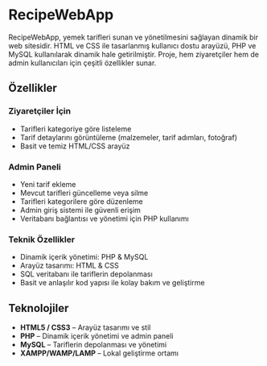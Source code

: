 # RecipeWebApp

RecipeWebApp, yemek tarifleri sunan ve yönetilmesini sağlayan dinamik bir web sitesidir. HTML ve CSS ile tasarlanmış kullanıcı dostu arayüzü, PHP ve MySQL kullanılarak dinamik hale getirilmiştir. Proje, hem ziyaretçiler hem de admin kullanıcıları için çeşitli özellikler sunar.

## Özellikler

### Ziyaretçiler İçin
- Tarifleri kategoriye göre listeleme
- Tarif detaylarını görüntüleme (malzemeler, tarif adımları, fotoğraf)
- Basit ve temiz HTML/CSS arayüz

### Admin Paneli
- Yeni tarif ekleme
- Mevcut tarifleri güncelleme veya silme
- Tarifleri kategorilere göre düzenleme
- Admin giriş sistemi ile güvenli erişim
- Veritabanı bağlantısı ve yönetimi için PHP kullanımı

### Teknik Özellikler
- Dinamik içerik yönetimi: PHP & MySQL
- Arayüz tasarımı: HTML & CSS
- SQL veritabanı ile tariflerin depolanması
- Basit ve anlaşılır kod yapısı ile kolay bakım ve geliştirme

## Teknolojiler
- **HTML5 / CSS3** – Arayüz tasarımı ve stil
- **PHP** – Dinamik içerik yönetimi ve admin paneli
- **MySQL** – Tariflerin depolanması ve yönetimi
- **XAMPP/WAMP/LAMP** – Lokal geliştirme ortamı

